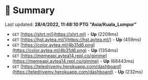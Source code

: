 # 📖 Summary
Last updated: **28/4/2022, 11:48:10 PTG "Asia/Kuala_Lumpur"**

- `GET` [https://shrt.ml](https://shrt.ml) - **Up** (2209ms)
- `GET` [https://hst.aytea.ml/](https://hst.aytea.ml/) - **Up** (459ms)
- `GET` [https://color.aytea.ml/4b31d6.png](https://color.aytea.ml/4b31d6.png) - **Up** (1354ms)
- `GET` [https://memeapi.aytea14.repl.co/gimme](https://memeapi.aytea14.repl.co/gimme) - **Up** (68443ms)
- `GET` [https://teledrivemy.herokuapp.com/dashboard](https://teledrivemy.herokuapp.com/dashboard) - **Up** (232ms)
